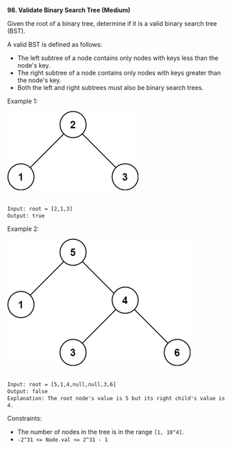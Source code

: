 <!-- https://leetcode.com/problems/validate-binary-search-tree/description/ -->

**98. Validate Binary Search Tree (Medium)**

Given the root of a binary tree, determine if it is a valid binary search tree (BST).

A valid BST is defined as follows:

- The left subtree of a node contains only nodes with keys less than the node's key.
- The right subtree of a node contains only nodes with keys greater than the node's key.
- Both the left and right subtrees must also be binary search trees.

Example 1:

<img src="./1.jpg">
<br><br>

```
Input: root = [2,1,3]
Output: true
```

Example 2:

<img src="./2.jpg">
<br><br>

```
Input: root = [5,1,4,null,null,3,6]
Output: false
Explanation: The root node's value is 5 but its right child's value is 4.
```

Constraints:

- The number of nodes in the tree is in the range `[1, 10^4]`.
- `-2^31 <= Node.val <= 2^31 - 1`
